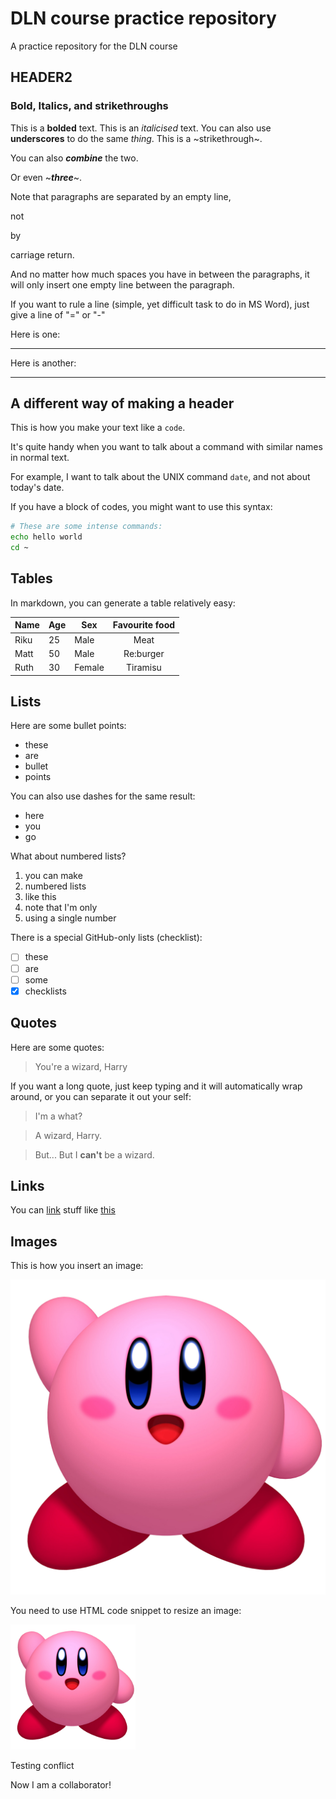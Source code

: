 # DLN course practice repository

A practice repository for the DLN course

## HEADER2

### Bold, Italics, and strikethroughs

This is a **bolded** text.
This is an *italicised* text.
You can also use __underscores__ to do the same _thing_.
This is a ~strikethrough~.

You can also *__combine__* the two.

Or even ~__*three*__~.

Note that paragraphs are separated by an empty line,

not

by

carriage return.

And no matter how much spaces you have in between the paragraphs, it will only insert one empty line between the paragraph.

If you want to rule a line (simple, yet difficult task to do in MS Word), just give a line of "=" or "-"

Here is one:

--------------------

Here is another:

____________________

A different way of making a header
------------------------

This is how you make your text like a `code`.

It's quite handy when you want to talk about a command with similar names in normal text.

For example, I want to talk about the UNIX command `date`, and not about today's date.


If you have a block of codes, you might want to use this syntax:

```bash
# These are some intense commands:
echo hello world
cd ~
```

## Tables

In markdown, you can generate a table relatively easy:

|Name | Age | Sex | Favourite food|
|-----|-----|---|:----:|
|Riku | 25 | Male | Meat|
|Matt | 50 | Male | Re:burger|
|Ruth | 30 | Female | Tiramisu|

## Lists

Here are some bullet points:
* these 
* are 
* bullet 
* points

You can also use dashes for the same result:
- here
- you 
- go

What about numbered lists?
1. you can make 
1. numbered lists
1. like this
1. note that I'm only 
1. using a single number

There is a special GitHub-only lists (checklist):
- [ ] these
- [ ] are
- [ ] some
- [x] checklists

## Quotes

Here are some quotes:
> You're a wizard, Harry 

If you want a long quote, just keep typing and it will automatically wrap around, or you can separate it out your self:
> I'm a what?

> A wizard, Harry.

> But... But I **can't** be a wizard.

## Links

You can [link](https://www.google.com) stuff like [this](https://www.facebook.com)

## Images

This is how you insert an image:

![title of the image](Kirby.png)

You need to use HTML code snippet to resize an image:

<img src="Kirby.png" width=200 height=200/>



Testing conflict




Now I am a collaborator!
